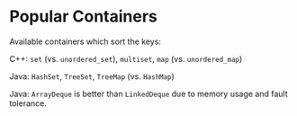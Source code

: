 # Popular Containers

Available containers which sort the keys:

C++: `set` (vs. `unordered_set`), `multiset`, `map` (vs. `unordered_map`)

Java: `HashSet`, `TreeSet`, `TreeMap` (vs. `HashMap`)

Java: `ArrayDeque` is better than `LinkedDeque` due to memory usage and fault tolerance.
